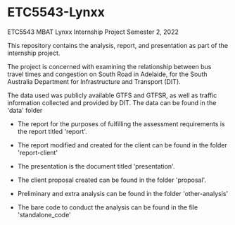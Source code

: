 # ETC5543-Lynxx

ETC5543 MBAT Lynxx Internship Project Semester 2, 2022

This repository contains the analysis, report, and presentation as part of the internship project.

The project is concerned with examining the relationship between bus travel times and congestion on South Road in Adelaide, for the South Australia Department for Infrastructure and Transport (DIT).

The data used was publicly available GTFS and GTFSR, as well as traffic information collected and provided by DIT. The data can be found in the 'data' folder

-   The report for the purposes of fulfilling the assessment requirements is the report titled 'report'.

-   The report modified and created for the client can be found in the folder 'report-client'

-   The presentation is the document titled 'presentation'.

-   The client proposal created can be found in the folder 'proposal'.

-   Preliminary and extra analysis can be found in the folder 'other-analysis'

-   The bare code to conduct the analysis can be found in the file 'standalone_code'
